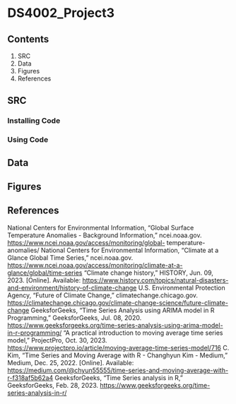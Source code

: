 # DS4002_Project3

## Contents
1. SRC
2. Data
3. Figures
4. References

## SRC
### Installing Code
### Using Code

## Data

## Figures

## References
National Centers for Environmental Information, “Global Surface Temperature Anomalies - Background Information,” ncei.noaa.gov. https://www.ncei.noaa.gov/access/monitoring/global-  temperature-anomalies/ 
National Centers for Environmental Information, “Climate at a Glance Global Time Series,” ncei.noaa.gov. https://www.ncei.noaa.gov/access/monitoring/climate-at-a-glance/global/time-series
“Climate change history,” HISTORY, Jun. 09, 2023. [Online]. Available: https://www.history.com/topics/natural-disasters-and-environment/history-of-climate-change 
U.S. Environmental Protection Agency, “Future of Climate Change,” climatechange.chicago.gov. https://climatechange.chicago.gov/climate-change-science/future-climate-change 
GeeksforGeeks, “Time Series Analysis using ARIMA model in R Programming,” GeeksforGeeks, Jul. 08, 2020. https://www.geeksforgeeks.org/time-series-analysis-using-arima-model-in-r-programming/ 
“A practical introduction to moving average time series model,” ProjectPro, Oct. 30, 2023. https://www.projectpro.io/article/moving-average-time-series-model/716 
C. Kim, “Time Series and Moving Average with R - Changhyun Kim - Medium,” Medium, Dec. 25, 2022. [Online]. Available: https://medium.com/@chyun55555/time-series-and-moving-average-with-r-f318af5b62a4 
GeeksforGeeks, “Time Series analysis in R,” GeeksforGeeks, Feb. 28, 2023. https://www.geeksforgeeks.org/time-series-analysis-in-r/
